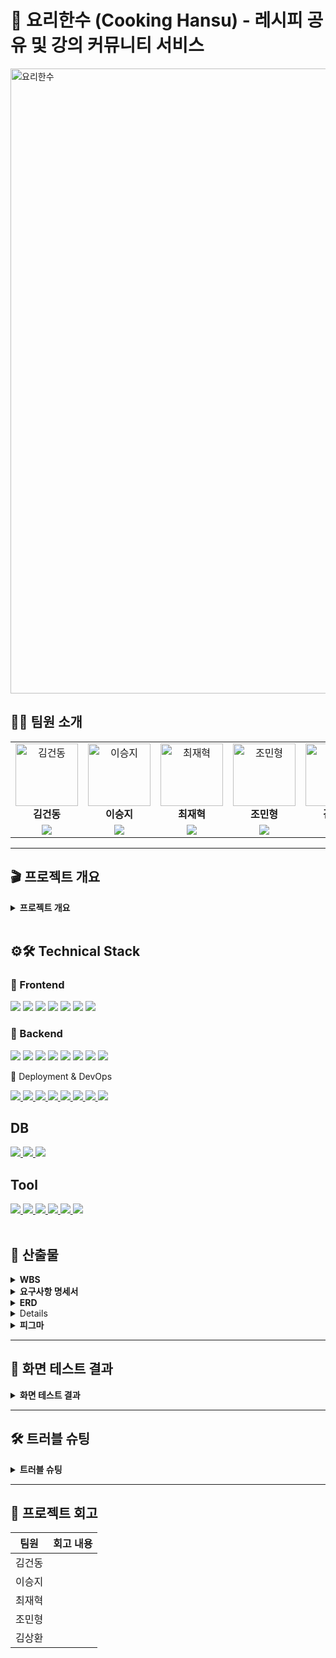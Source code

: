 # 🍳 요리한수 (Cooking Hansu) - 레시피 공유 및 강의 커뮤니티 서비스
<img width="800" height="1000" alt="요리한수" src="https://github.com/user-attachments/assets/67175952-18b8-463f-b010-65395f81e1c0" />
<br>


## 🙋🏻 팀원 소개

<table>
  <tr>
    <!-- 1행: 사진(클릭 가능) + 이름 -->
    <td align="center">
      <a href="https://github.com/astraglus03" target="_blank">
        <img src="https://avatars.githubusercontent.com/astraglus03" width="100px;" alt="김건동"/>
      </a><br />
      <b>김건동</b>
    </td>
    <td align="center">
      <a href="https://github.com/SeungJi20" target="_blank">
        <img src="https://avatars.githubusercontent.com/SeungJi20" width="100px;" alt="이승지"/>
      </a><br />
      <b>이승지</b>
    </td>
    <td align="center">
      <a href="https://github.com/chaserChoi" target="_blank">
        <img src="https://avatars.githubusercontent.com/chaserChoi" width="100px;" alt="최재혁"/>
      </a><br />
      <b>최재혁</b>
    </td>
    <td align="center">
      <a href="https://github.com/jominhyeong97" target="_blank">
        <img src="https://avatars.githubusercontent.com/jominhyeong97" width="100px;" alt="조민형"/>
      </a><br />
      <b>조민형</b>
    </td>
    <td align="center">
      <a href="https://github.com/pure-wa" target="_blank">
        <img src="https://avatars.githubusercontent.com/pure-wa" width="100px;" alt="김상환"/>
      </a><br />
      <b>김상환</b>
    </td>
  </tr>
  <tr>
    <!-- 2행: GitHub 배지 -->
    <td align="center">
      <a href="https://github.com/astraglus03" target="_blank">
        <img src="https://img.shields.io/badge/GitHub_Profile-181717?style=flat-square&logo=github&logoColor=white"/>
      </a>
    </td>
    <td align="center">
      <a href="https://github.com/SeungJi20" target="_blank">
        <img src="https://img.shields.io/badge/GitHub_Profile-181717?style=flat-square&logo=github&logoColor=white"/>
      </a>
    </td>
    <td align="center">
      <a href="https://github.com/chaserChoi" target="_blank">
        <img src="https://img.shields.io/badge/GitHub_Profile-181717?style=flat-square&logo=github&logoColor=white"/>
      </a>
    </td>
    <td align="center">
      <a href="https://github.com/jominhyeong97" target="_blank">
        <img src="https://img.shields.io/badge/GitHub_Profile-181717?style=flat-square&logo=github&logoColor=white"/>
      </a>
    </td>
    <td align="center">
      <a href="https://github.com/pure-wa" target="_blank">
        <img src="https://img.shields.io/badge/GitHub_Profile-181717?style=flat-square&logo=github&logoColor=white"/>
      </a>
    </td>
  </tr>
</table>

---
## 🎬 프로젝트 개요
<details>
  <summary><b>프로젝트 개요</b></summary>
  <details>
  <summary><b>01. 프로젝트 주제</b></summary>
&nbsp;&nbsp;🌟 **[누구나 요리를 배우고, 나누고, 소통하는 All-in-One 요리 플랫폼]**  
&nbsp;&nbsp;레시피 공유, 요리 강의, 커뮤니티를 결합하여  
&nbsp;&nbsp;**자취생·직장인·주부 모두가 즐길 수 있는 요리 생태계 구축**  
</details>

<details>
  <summary><b>02. 프로젝트 소개</b></summary>

&nbsp;&nbsp;🍳 집밥을 하고 싶어도, 막상 “뭘 먹지?”라는 고민은 늘 따라옵니다.  
&nbsp;&nbsp;요리법을 몰라 배달에 의존하거나, 새로운 음식을 배우고 싶지만 접근성이 부족해 포기하는 경우도 많습니다.  

&nbsp;&nbsp;**요리한수**는 이러한 문제를 해결하기 위해 기획된 **All-in-One 요리 플랫폼**입니다.  
&nbsp;&nbsp;- 사용자는 자신만의 레시피를 등록하고, 다른 사람의 레시피를 탐색할 수 있습니다.  
&nbsp;&nbsp;- 검증된 **요리사·자영업자**가 올리는 강의를 통해 체계적인 학습과 실습이 가능합니다.  
&nbsp;&nbsp;- 댓글, 좋아요, 북마크, 채팅과 같은 커뮤니티 기능으로 **요리를 매개로 한 소통**이 활성화됩니다.  

&nbsp;&nbsp;즉, 단순한 레시피 모음이 아니라  
&nbsp;&nbsp;**“배움–공유–수익화”가 선순환되는 플랫폼**으로 자리매김합니다.  

</details>

<details>
  <summary><b>03. 프로젝트 배경 및 필요성</b></summary>

&nbsp;&nbsp;**3-1. 1인가구 증가**  
&nbsp;&nbsp;&nbsp;&nbsp;통계청(KOSIS)에 따르면 한국의 1인가구 비율은 2000년 15.5%에서 2024년 36.1%로 급격히 증가했습니다.  
&nbsp;&nbsp;&nbsp;&nbsp;이는 전통적인 4인가구 중심의 식생활 패턴이 약화되고, **개인 맞춤형 식생활·요리 서비스** 수요가 커지고 있음을 보여줍니다.  
&nbsp;&nbsp;&nbsp;&nbsp;특히 자취생, 신입 직장인 등은 ‘간단하지만 건강한 집밥’을 필요로 하며, 자연스럽게 온라인 기반 요리 플랫폼에 대한 수요가 폭발적으로 증가하고 있습니다.  

<img src="https://github.com/user-attachments/assets/fffbca24-d1e5-4283-8ef4-7140b1ccb147" width="600"/><br>
출처: [KOSIS](https://kosis.kr)  

---

&nbsp;&nbsp;**3-2. 물가 상승 및 소득 정체**  
&nbsp;&nbsp;&nbsp;&nbsp;최근 청년층 초임 임금은 200만~300만 원 구간이 전체의 39.7%를 차지합니다.  
&nbsp;&nbsp;&nbsp;&nbsp;반면 외식비·배달비는 꾸준히 상승하며 ‘배달 한 끼 2만 원 시대’가 도래했습니다.  
&nbsp;&nbsp;&nbsp;&nbsp;따라서 **“가성비 있으면서도 맛있고 건강한 집밥”**을 찾는 수요가 높아지고 있고, 이를 지원하는 **레시피·강의 플랫폼**의 필요성이 커지고 있습니다.  

<img src="https://github.com/user-attachments/assets/231ef3d5-b476-4a09-b272-0ba3d88ec40f" width="600"/><br>
출처: [아시아경제](https://www.asiae.co.kr/article/2025080721464360883)  

---

&nbsp;&nbsp;**3-3. 취업난과 라이프스타일 변화**  
&nbsp;&nbsp;&nbsp;&nbsp;청년층 취업난으로 인한 불안정한 소득 구조는 외식·고급 강의보다는 **저렴하고 실용적인 자기개발 활동**을 선호하게 만듭니다.  
&nbsp;&nbsp;&nbsp;&nbsp;‘요리’는 혼자서도 시작할 수 있고, 결과물이 바로 일상생활에 도움이 된다는 점에서 **취미와 생활을 동시에 충족**할 수 있는 최적의 선택지입니다.  

<img src="https://github.com/user-attachments/assets/2a9e8766-58df-42f3-b729-a11ebd5b515b" width="600"/><br>

---

&nbsp;&nbsp;**3-4. 소통과 커뮤니티에 대한 갈증**  
&nbsp;&nbsp;&nbsp;&nbsp;Z세대와 MZ세대는 ‘혼밥’과 ‘혼술’을 즐기면서도 동시에 **온라인 소통과 정보 공유**에 적극적입니다.  
&nbsp;&nbsp;&nbsp;&nbsp;단순히 요리를 배우는 것을 넘어, **레시피를 공유하고 댓글·채팅을 통해 공감하는 과정**이 하나의 즐거움이 됩니다.  
&nbsp;&nbsp;&nbsp;&nbsp;요리한수는 단순한 레시피 DB가 아니라, **사람을 연결하는 플랫폼**으로서 커뮤니티적 가치를 극대화합니다.  

</details>

<details>
  <summary><b>04. 프로젝트 주요 기능</b></summary>

&nbsp;&nbsp;- 소셜 로그인 (네이버·카카오·구글)  
&nbsp;&nbsp;- 비회원도 열람 가능 (접근성 확대)  
&nbsp;&nbsp;- 강의 등록 시 **관리자 승인제**로 신뢰성 확보  
&nbsp;&nbsp;- 커뮤니티 기능 (댓글, 좋아요, 북마크, 채팅)  

</details>

<details>
  <summary><b>05. 서비스 차별화 전략</b></summary>

&nbsp;&nbsp;- 비회원·회원 모두 접근 가능  
&nbsp;&nbsp;- 검증된 요리사/자영업자 중심의 신뢰성 있는 강의  

</details>

<details>
  <summary><b>06. 기대효과</b></summary>

&nbsp;&nbsp;- 다양한 유저층 유입  
&nbsp;&nbsp;- 지속 가능한 수익 모델  
&nbsp;&nbsp;- 커뮤니티 활성화  
&nbsp;&nbsp;- 콘텐츠 생태계 강화  

</details>

<details>
  <summary><b>07. 향후 계획</b></summary>

&nbsp;&nbsp;- PWA 기반 모바일 최적화  
&nbsp;&nbsp;- 실시간 라이브 강의  
&nbsp;&nbsp;- AI 기반 레시피 추천  

</details>

</details>


<br>

## ⚙️🛠️ Technical Stack
  
### 🎯 Frontend

<a href="https://vuejs.org/" target="_blank"><img src="https://img.shields.io/badge/Vue.js-4FC08D?style=for-the-badge&logo=vue.js&logoColor=white"/></a>
<a href="https://vitejs.dev/" target="_blank"><img src="https://img.shields.io/badge/Vite-646CFF?style=for-the-badge&logo=vite&logoColor=white"/></a>
<a href="https://vuetifyjs.com/" target="_blank"><img src="https://img.shields.io/badge/Vuetify-1867C0?style=for-the-badge&logo=vuetify&logoColor=white"/></a>
<a href="https://pinia.vuejs.org/" target="_blank"><img src="https://img.shields.io/badge/Pinia-FFD859?style=for-the-badge&logo=vue.js&logoColor=black"/></a>
<a href="https://router.vuejs.org/" target="_blank"><img src="https://img.shields.io/badge/Vue_Router-35495E?style=for-the-badge&logo=vue.js&logoColor=white"/></a>
<a href="https://axios-http.com/" target="_blank"><img src="https://img.shields.io/badge/Axios-5A29E4?style=for-the-badge&logo=axios&logoColor=white"/></a>
<a><img src="https://img.shields.io/badge/JavaScript-ES6+-F7DF1E?style=for-the-badge&logo=javascript&logoColor=black"/></a>

### 🚀 Backend

<a href="https://spring.io/projects/spring-boot" target="_blank"><img src="https://img.shields.io/badge/SpringBoot-6DB33F?style=for-the-badge&logo=springboot&logoColor=white"/></a>
<a href="https://spring.io/projects/spring-data-jpa" target="_blank"><img src="https://img.shields.io/badge/Spring_Data_JPA-007396?style=for-the-badge&logo=hibernate&logoColor=white"/></a>
<a href="https://spring.io/projects/spring-security" target="_blank"><img src="https://img.shields.io/badge/Spring_Security-6DB33F?style=for-the-badge&logo=springsecurity&logoColor=white"/></a>
<a><img src="https://img.shields.io/badge/JWT-000000?style=for-the-badge&logo=jsonwebtokens&logoColor=white"/></a>
<a><img src="https://img.shields.io/badge/STOMP/WebSocket-FF6B6B?style=for-the-badge&logo=socket.io&logoColor=white"/></a>
<a href="https://aws.amazon.com/s3/" target="_blank"><img src="https://img.shields.io/badge/AWS_S3-569A31?style=for-the-badge&logo=amazons3&logoColor=white"/></a>
<a><img src="https://img.shields.io/badge/Lombok-BC4521?style=for-the-badge&logo=java&logoColor=white"/></a>
<a href="https://gradle.org/" target="_blank"><img src="https://img.shields.io/badge/Gradle-02303A?style=for-the-badge&logo=gradle&logoColor=white"/></a>

🚀 Deployment & DevOps
<div> <a href="https://aws.amazon.com/ec2/" target="_blank"> <img src="https://img.shields.io/badge/AWS%20EC2-FF9900?style=for-the-badge&logo=amazonec2&logoColor=white"/> </a> <a href="https://aws.amazon.com/rds/" target="_blank"> <img src="https://img.shields.io/badge/AWS%20RDS-527FFF?style=for-the-badge&logo=amazonrds&logoColor=white"/> </a> <a href="https://aws.amazon.com/s3/" target="_blank"> <img src="https://img.shields.io/badge/AWS%20S3-569A31?style=for-the-badge&logo=amazons3&logoColor=white"/> </a> <a href="https://aws.amazon.com/cloudfront/" target="_blank"> <img src="https://img.shields.io/badge/AWS%20CloudFront-8C4FFF?style=for-the-badge&logo=amazonaws&logoColor=white"/> </a> <a href="https://nginx.org/" target="_blank"> <img src="https://img.shields.io/badge/Nginx-009639?style=for-the-badge&logo=nginx&logoColor=white"/> </a> <a href="https://github.com/features/actions" target="_blank"> <img src="https://img.shields.io/badge/GitHub%20Actions-2088FF?style=for-the-badge&logo=githubactions&logoColor=white"/> </a> <a href="https://www.docker.com/" target="_blank"> <img src="https://img.shields.io/badge/Docker-2496ED?style=for-the-badge&logo=docker&logoColor=white"/> </a> <a href="https://swagger.io/" target="_blank"> <img src="https://img.shields.io/badge/Swagger-85EA2D?style=for-the-badge&logo=swagger&logoColor=black"/> </a> </div>

<h2>DB</h2>

<a href="https://mariadb.org" target="_blank"> <img src="https://img.shields.io/badge/MariaDB-003545?style=for-the-badge&logo=mariadb&logoColor=white"/> </a> 
<a href="https://www.mysql.com/" target="_blank"> <img src="https://img.shields.io/badge/MySQL-4479A1?style=for-the-badge&logo=mysql&logoColor=white"/> </a>
<a href="https://redis.io/" target="_blank"> <img src="https://img.shields.io/badge/Redis-DC382D?style=for-the-badge&logo=redis&logoColor=white"/> </a>

<h2>Tool</h2>

<div> <!-- 협업 및 관리 툴 --> 
  <a href="https://github.com" target="_blank"> <img src="https://img.shields.io/badge/GitHub-181717?style=for-the-badge&logo=github&logoColor=white"/> </a> 
  <a href="https://discord.com" target="_blank"> <img src="https://img.shields.io/badge/Discord-5865F2?style=for-the-badge&logo=discord&logoColor=white"/> </a> 
  <a href="https://www.notion.so" target="_blank"> <img src="https://img.shields.io/badge/Notion-000000?style=for-the-badge&logo=notion&logoColor=white"/> </a> 
  <a href="https://www.figma.com" target="_blank"> <img src="https://img.shields.io/badge/Figma-F24E1E?style=for-the-badge&logo=figma&logoColor=white"/> </a> 
  <a href="https://www.erdcloud.com" target="_blank"> <img src="https://img.shields.io/badge/ERD%20Cloud-4285F4?style=for-the-badge&logo=googlecloud&logoColor=white"/> </a> 
  <a href="https://www.postman.com/" target="_blank"> <img src="https://img.shields.io/badge/Postman-FF6C37?style=for-the-badge&logo=postman&logoColor=white"/> </a> 
</div>
</details>


<br>



## 📂 산출물
<details>
  <summary><b>WBS</b></summary>
  <a href='https://docs.google.com/spreadsheets/d/1UsaqCAM9-1V2rr0dIufYZtAmWtn-mnH4Uthqad71YM8/edit?gid=1345536888#gid=1345536888' style="text-decoration: none; color: inherit;">📄 WBS 바로가기</a>
  <br>
  <img width="1710" height="873" alt="스크린샷 2025-08-25 오후 2 28 50" src="https://github.com/user-attachments/assets/40727227-3e5f-4da2-adfc-abd5e5f11bea" />
</details>

<details>
  <summary><b>요구사항 명세서</b></summary>
  <a href='https://docs.google.com/spreadsheets/d/1UsaqCAM9-1V2rr0dIufYZtAmWtn-mnH4Uthqad71YM8/edit?gid=2045131748#gid=2045131748' style="text-decoration: none; color: inherit;">📄 요구사항 명세서 바로가기</a>
  <br>
  <img width="1708" height="869" alt="스크린샷 2025-08-25 오후 2 30 20" src="https://github.com/user-attachments/assets/ff3ab3dd-7685-4c48-b3dc-b0429a650ebc" />
</details>

<details>
  <summary><b>ERD</b></summary>
  <a href='https://www.erdcloud.com/d/25tEnmWT48D4MufsZ' style="text-decoration: none; color: inherit;">📄 ERD 바로가기</a>
  <br>
  <img width="1254" height="792" alt="스크린샷 2025-08-25 오후 2 33 14" src="https://github.com/user-attachments/assets/a8ae440d-08c1-4038-879a-0b063fde7c24" />

  <a href="https://www.erdcloud.com/...">
</details>

<details>
  <summary><b>프로젝트 기획서 및 API명세서</b></summary>
  <a href='https://tranquil-fuchsia-64e.notion.site/25a7cd1f5ed980b9ab40e6897bc980e1?source=copy_link' style="text-decoration: none; color: inherit;">📄 프로젝트 기획서 바로가기</a>
</details>

<details>
  <summary><b>피그마</b></summary>
  <a href='https://www.erdcloud.com/d/25tEnmWT48D4MufsZ](https://www.figma.com/design/0r1vmACeBTegtlH9OHZaMn/%EC%9A%94%EB%A6%AC%ED%95%9C%EC%88%98?node-id=0-1&p=f&t=NJOrncqdhdRnxdh6-0)' style="text-decoration: none; color: inherit;">🎨 피그마 바로가기</a>
</details>

---

## 🧾 화면 테스트 결과
<details> 
  <summary><b> 화면 테스트 결과</b></summary>
  
  <details> 
    <summary>관리자</summary>
    <details>
      <summary>관리자 대시보드 조회</summary>
      <img src="https://github.com/user-attachments/assets/41ff8758-e02d-4b51-87f0-a9613e561fa3" alt="대시보드 조회" width="800"/>
    </details>
    <details>
      <summary>강의 관리</summary>
      <img src="https://github.com/user-attachments/assets/5d3477b6-0e37-483d-95be-41b61f83dcd8" alt="강의 승인" width="800"/>
    </details>
    <details>
      <summary>사용자 관리</summary>
      <img src="https://github.com/user-attachments/assets/45791e70-42db-4afe-bd7f-c6ea1ce7d148" alt="사용자 관리" width="800"/>
    </details>
    <details>
      <summary>신고 목록 조회</summary>
      `GET /admin/report/list`
    </details>
    <details>
      <summary>신고 승인</summary>
      `PATCH /admin/report/approve/{id}`
    </details>
    <details>
      <summary>신고 반려</summary>
      `PATCH /admin/report/reject/{id}`
    </details>
    <details>
      <summary>공지사항 등록</summary>
      <img src="https://github.com/user-attachments/assets/80aed914-6a5e-4a38-9529-4f2e426443fd" alt="공지사항 등록" width="800"/>
    </details>
    <details>
      <summary>공지사항 수정</summary>
      <img src="https://github.com/user-attachments/assets/9be9ae10-6985-4e9d-ab7e-c02cc662ba4f" alt="공지사항 수정" width="800"/>
    </details>
    <details>
      <summary>공지사항 삭제</summary>
      <img src="https://github.com/user-attachments/assets/42c943cb-b560-4b7d-8652-28fb4f49879f" alt="공지사항 삭제" width="800"/>
    </details>
  </details>
  
  <details>
    <summary>회원</summary>
    <details>
      <summary>구글 로그인</summary>
      `POST /user/login/google`
      <img src="https://github.com/user-attachments/assets/9b3e00f5-db75-4f99-9765-e24e29ef7ed5" alt="구글 로그인" width="800"/>
    </details>
    <details>
      <summary>카카오 로그인</summary>
      `POST /user/login/kakao`
      <img src="https://github.com/user-attachments/assets/1da92211-524d-4757-85b9-df36ac299762" alt="카카오 로그인" width="800"/>
    </details>
    <details>
      <summary>네이버 로그인</summary>
      `POST /user/login/naver`
      <img src="https://github.com/user-attachments/assets/60be89d0-6816-46db-b573-c7824336f93b" alt="네이버 로그인" width="800"/>
    </details>
    <details>
      <summary>토큰 리프레시</summary>
      `POST /user/refresh`
      <img src="https://github.com/user-attachments/assets/fcf6f11b-1f5d-48e2-8227-e8cce13be663" alt="토큰 리프레시(새로고침)" width="800"/>
    </details>
    <details>
      <summary>로그아웃</summary>
      `POST /user/logout`
      <img src="https://github.com/user-attachments/assets/2cb3cc94-2dee-4314-a10c-84a47ca13d98" alt="로그아웃" width="800" />
    </details>
    <details>
      <summary>회원 추가 정보 입력</summary>
      `POST /user/add-info`
      <img src="https://github.com/user-attachments/assets/494d9bde-83ec-4e76-8386-8f100fdad71c" alt="추가 정보 입력 (일반)" width="800" />
      <img src="https://github.com/user-attachments/assets/7838734c-e129-45da-98de-7f23cc1435ff" alt="추가 정보 입력 (종사자)" width="800" />
      <img src="https://github.com/user-attachments/assets/a483bbc9-0f81-47f4-8d89-74af612b9bfd" alt="추가 정보 입력 (자영업자)" width="800" />
    </details>
    <details>
      <summary>프로필 조회</summary>
      `GET /user/profile`
      <img width="1435" height="73" alt="헤더 프로필 조회" src="https://github.com/user-attachments/assets/999096b2-8525-4712-b040-4caddff2db7e" />
      <img width="800" alt="프로필 조회 응답 결과" src="https://github.com/user-attachments/assets/57d269e0-73b3-4baa-a68a-1cef87bd4a8a" />
    </details>
    <details>
      <summary>현재 사용자 정보 조회</summary>
      `GET /user/me`
    </details>
    <details>
      <summary>회원 탈퇴</summary>
      `DELETE /user/delete`
    </details>
  </details>

  <details> 
    <summary>채팅</summary>
    <details>
      <summary>채팅방 생성 및 채팅방 목록 이동</summary>
      `POST /chat/room/create`
      <img src="https://github.com/user-attachments/assets/22d5a80e-4f88-4b0e-81e7-bbaf0352ba47" alt="채팅방 생성" width="1000"/>
    </details>
    <details>
      <summary>실시간 메시지 전송</summary>
      `/app/chat-rooms/{roomId}/chat-message`
      <img src="https://github.com/user-attachments/assets/fdeb4c3b-a8ad-48f2-9e7b-ef26c3a4af2f" alt="실시간 메시지 전송" width="1000"/>
    </details>
    <details>
      <summary>파일 업로드</summary>
      `POST /chat/room/{roomId}/upload`
      <img src="https://github.com/user-attachments/assets/47f59838-b70c-49ae-9be2-46e7c58e1354" alt="파일 업로드" width="1000"/>
    </details>
    <details>
      <summary>채팅방 이름 수정</summary>
      `PATCH /chat/room/{roomId}/name`
      <img src="https://github.com/user-attachments/assets/b8eaec8d-d50e-4e64-a7ec-da7c61e90d1f" alt="채팅방 이름 수정" width="1000"/>
    </details>
    <details>
      <summary>채팅방 나가기</summary>
      `DELETE /chat/room/{roomId}/leave`
      <img src="https://github.com/user-attachments/assets/34649cb5-9d89-4c25-9bab-e7dc0f6e2880" alt="채팅방 나가기" width="1000"/>
    </details>


  </details>
  
  <details>
    <summary>댓글</summary>
    <details>
      <summary>댓글 생성</summary>
      `POST /post/comment/create`
      <img src="https://github.com/user-attachments/assets/8c3fd6cf-2bd5-4973-8a5a-9ecbed3d8344" alt="댓글 생성" width="600"/>
    </details>
    <details>
      <summary>댓글 목록 조회</summary>
      `GET /post/comment/list/{postId}`
      <img src="https://github.com/user-attachments/assets/282aa1ea-27da-4d72-8c7b-baf4a1e7f640" alt="댓글 목록조회" width="600"/>
    </details>
    <details>
      <summary>댓글 수정</summary>
      `PATCH /post/comment/update/{commentId}`
      <img src="https://github.com/user-attachments/assets/f19424e0-cc6f-47fc-887a-c43f51c8d39f" alt="댓글 수정" width="600"/>
    </details>
    <details>
      <summary>댓글 삭제</summary>
      `DELETE /post/comment/delete/{commentId}`
      <img src="https://github.com/user-attachments/assets/0dce6c2d-61f2-4193-8513-af899ed68f78" alt="댓글 삭제" width="600"/>
    </details>
  </details>

  <details> 
    <summary>좋아요</summary>
    <details>
      <summary>게시글 좋아요 토글</summary>
      `POST /api/interactions/posts/{postId}/likes`
      <img src="https://github.com/user-attachments/assets/33289823-786b-44b6-ae33-824cce064548" alt="게시글 좋아요 토글" width="600"/>
    </details>
    <details>
      <summary>강의 좋아요 토글</summary>
      `POST /api/interactions/lectures/{lectureId}/likes`
      <img src="https://github.com/user-attachments/assets/6dc33e26-2a78-4480-9681-9c08551ea55a" alt="강의 좋아요 토글" width="600"/>
    </details>
  </details>
  
  <details>
    <summary>북마크</summary>
    <details>
      <summary>게시글 북마크 토글</summary>
      `POST /api/interactions/posts/{postId}/bookmarks`
      <img src="https://github.com/user-attachments/assets/33289823-786b-44b6-ae33-824cce064548" alt="북마크 토글" width="600"/>
    </details>
  </details>
  
  <details>
    <summary>조회수</summary>
    <details>
      <summary>게시글 조회수 증가</summary>
      `POST /api/interactions/posts/{postId}/views`
      <img src="https://github.com/user-attachments/assets/45a56af0-831c-4965-abe8-45bc5a7927c9" alt="조회수 증가" width="600"/>
    </details>
  </details>
  
  <details>
    <summary>강의</summary>
    <details>
      <summary>강의 등록</summary>
      <img src="https://github.com/user-attachments/assets/11af95c1-de26-42ad-b0ba-20a412e64e8e" alt="강의 등록" width="600"/>
    </details>
    <details>
      <summary>강의 수정</summary>
      <img src="https://github.com/user-attachments/assets/7aa176e0-dce7-4758-bd75-4be53f4aaaec" alt="강의 수정" width="600"/>
    </details>
    <details>
      <summary>강의 목록 조회</summary>
      <img width="1069" height="1631" alt="localhost_3000_lectures (2)" src="https://github.com/user-attachments/assets/8bca739d-608d-4d52-8de3-f3b66174901f" />
    </details>
    <details>
      <summary>강의 상세 조회</summary>
      <img width="1069" height="3411" alt="localhost_3000_lectures_db09a8db-b186-48b1-8f86-489f9a249fa1" src="https://github.com/user-attachments/assets/ca737063-d3f9-40c1-8b37-43203d84d938" />
      <img src="https://github.com/user-attachments/assets/ad7f5a2c-a8b3-4450-9e41-032c79c8a206" alt="공유하기" width="600"/>
    </details>
    <details>
      <summary>강의 삭제</summary>
      <img src="https://github.com/user-attachments/assets/bbd82053-d8d5-482d-9ddf-b938c2a263ca" alt="강의 삭제" width="600"/>
    </details>
    <details>
      <summary>리뷰 기능</summary>
      <img src="https://github.com/user-attachments/assets/1e3f9f39-038e-446f-a234-14203b385a8f" alt="리뷰 기능" width="600"/>
    </details>
    <details>
      <summary>Q&A 기능</summary>
      <img src="https://github.com/user-attachments/assets/76af1270-2b5c-473f-b62e-8560b5ad600f" alt="Q&A 기능" width="600"/>
    </details>
  </details>

  <details> 
    <summary>마이페이지</summary>
    <details>
      <summary>프로필 조회</summary>
      `GET /api/my/profile`
    </details>
    <details>
      <summary>프로필 수정</summary>
      `PUT /api/my/profile`
    </details>
    <details>
      <summary>프로필 이미지 업로드</summary>
      `POST /api/my/profile/image`
    </details>
    <details>
      <summary>내 게시글 목록 조회</summary>
      `GET /api/my/posts`
    </details>
    <details>
      <summary>내 강의 목록 조회</summary>
      <img width="1918" height="963" alt="image" src="https://github.com/user-attachments/assets/57809314-68af-4e0d-9f00-12b1674e631f" />
    </details>
    <details>
      <summary>내 북마크한 게시글 목록 조회</summary>
      `GET /api/my/bookmarked-posts`
    </details>
    <details>
      <summary>내가 좋아요한 게시글 목록 조회</summary>
      `GET /api/my/liked-posts`
    </details>
  </details>
  
  <details> 
    <summary>알림</summary>
    <details>
      <summary>공지사항 등록 시 알림</summary>
      <img src="https://github.com/user-attachments/assets/aa8c5ff0-1a99-4b1d-a390-2adab4abb086" alt="공지사항-작성-시-알림" width="600"/>
    </details>
    <details>
      <summary>게시글 댓글 시 알림</summary>
      `GET /api/notifications`
    </details>
    <details>
      <summary>알림 읽음 처리</summary>
      `PATCH /api/notifications/{id}/read`
    </details>
    <details>
      <summary>알림 삭제</summary>
      `DELETE /api/notifications/{id}`
    </details>
  </details>
  <details> 
    <summary>게시글</summary>
    <details>
      <summary>게시글 생성</summary>
      `POST /api/posts`
      <img src="https://github.com/user-attachments/assets/dfa394b0-0d95-491f-b4bd-238a97563e20" alt="게시글생성" width="800"/>
    </details>
    <details>
      <summary>게시글 상세 조회</summary>
      `GET /api/posts/{postId}`
      <img src="https://github.com/user-attachments/assets/abd90174-9b2f-4d0f-a9f7-04d348de09a2" alt="게시글상세조회" width="800"/>
    </details>
    <details>
      <summary>게시글 수정</summary>
      `PUT /api/posts/{postId}`
      <img src="https://github.com/user-attachments/assets/0ca89557-ed4e-40af-a0a1-e33e2e54cfad" alt="게시글수정" width="800"/>
    </details>
    <details>
      <summary>게시글 삭제</summary>
      `DELETE /api/posts/{postId}`
      <img src="https://github.com/user-attachments/assets/b636eb09-fe96-4647-99f4-236d68843ab5" alt="게시글삭제" width="800"/>
    </details>
    <details>
      <summary>게시글 목록 조회</summary>
      `GET /api/posts`
      <img src="https://github.com/user-attachments/assets/07e1155c-6686-4cfd-86d9-13ad7acc095b" alt="게시글삭제" width="800"/>
    </details>
  </details>
  <details>
    <summary>결제</summary>
    <details>
      <summary>결제 확인</summary>
      <img src="https://github.com/user-attachments/assets/26226052-dd93-40d1-885b-720fb0242a2f" alt="강의 결제" width="800"/>
    </details>
    <details>
      <summary>장바구니 담기</summary>
      <img src="https://github.com/user-attachments/assets/644610c8-4cd9-4b6d-af57-6b95c410941e" alt="장바구니 기능" width="800"/>
    </details>
  </details>
  <details>
    <summary>신고</summary>
    <details>
      <summary>신고 생성</summary>
      `POST /report/create`
    </details>
  </details>
</details>

---

## 🛠️ 트러블 슈팅
<details>
  <summary><b>트러블 슈팅</b></summary>

  <details>
    <summary><b>강의 등록 시 순환참조 이슈</b></summary>

  ### 🔎 발생 이슈
  - 강의 등록 시 `Lecture`와 `ingredients`, `steps`를 DTO → Entity로 변환하는 과정에서 **순환참조 오류** 발생  

  ### 🧩 원인 분석
  - `Lecture.builder()` 안에서 아직 완전히 생성되지 않은 `Lecture`를 `ingredients`, `steps`에 동시에 넣으려다 보니 JPA가 순환 구조로 인식  

  ### 🛠️ 해결 방법
  - Controller에서 multipart 요청을 분리 처리  
  - Service 계층에서 순차적으로 저장 흐름 적용  
    1. `Lecture` 엔티티 먼저 저장  
    2. 저장된 `Lecture`를 기반으로 `ingredients` 목록 변환 후 저장  
    3. `steps` 목록 변환 후 저장  
    4. 썸네일 이미지는 S3 업로드 후 `Lecture`에 업데이트  

  ### ✅ 최종 결과
  - 순환참조 문제 제거  
  - 엔티티 저장 책임이 명확하게 분리되어 구조가 깔끔해짐  

  </details>

  <details>
    <summary><b>토스 결제 연동 시 흐름 정리</b></summary>

  ### 🔎 발생 이슈
  - 결제 시 주문 등록 → 결제창 호출 → 결제 승인 과정이 불명확해 구현 중 오류 발생  

  ### 🧩 원인 분석
  - 프론트에서 결제 요청 시 `orderId`, `amount`, `lectureIds`를 백엔드로 전달하는 로직 혼동  
  - 결제 승인(confirm) 단계에서 토스 API 호출 구조가 직관적이지 않음  

  ### 🛠️ 해결 방법
  1. **사전 주문 저장** (`POST /purchase/prepay`)  
     - `orderId`, `amount`, `lectureIds`를 DB에 저장  
  2. **토스 결제창 호출** (프론트)  
     - `TossPayments.requestPayment()` 사용  
  3. **결제 승인 요청** (`POST /purchase/confirm`)  
     - 성공 시 전달되는 `paymentKey`, `orderId`, `amount`를 이용해 백엔드에서 토스 API 호출 → 승인 처리  

  ### ✅ 최종 결과
  - 결제 흐름이 `사전 저장 → 결제창 호출 → 승인`으로 명확하게 정리됨  
  - 프론트/백엔드 역할이 분리되어 유지보수성과 가독성이 개선됨  

  </details>

  <details>
    <summary><b>채팅 모듈 – 실시간 읽음 처리 문제</b></summary>

  ### 🔎 발생 이슈
  - 채팅 메시지는 실시간 송수신이 가능했지만, 상대방이 읽었는지는 새로고침해야 목록에 반영됨  

  ### 🧩 원인 분석
  - 읽음 처리 테이블만 사용하여, **실시간 온라인 채널 구독**과 **읽음 갱신 로직**이 누락됨  

  ### 🛠️ 해결 방법
  - 읽음 처리 테이블 삭제  
  - 메시지, 채팅 참여자, 채팅 온라인 참여자 **3개 채널 구독**  
  - 참여자 채널에 *마지막 읽은 메시지 ID* 저장  
  - 클라이언트 로컬에서 메시지 ID와 비교하여 **UnreadCount** 계산  
  - 상대방 온라인 진입 시 카운트 감소 & Redis 상태 동기화  
  - 채팅방 퇴장 시 마지막 읽음 ID 갱신  

  ### ✅ 최종 결과
  - 새로고침 없이도 읽음 여부가 실시간 반영  
  - Redis와 DB 간 상태가 안정적으로 일치  

  </details>

  <details>
    <summary><b>채팅 모듈 – 1:1 채팅 읽음 처리 오류</b></summary>

  ### 🔎 발생 이슈
  - 1:1 채팅에서 메시지를 내가 보내든, 상대방이 보내든 항상 읽음 처리됨  

  ### 🧩 원인 분석
  - 마지막 읽음 ID를 실시간 POST로 즉시 갱신 → 송신 시점마다 **항상 읽음 처리**  

  ### 🛠️ 해결 방법
  - 메시지, 참여자, 온라인 참여자 **3개 채널 구독**  
  - 이벤트 기반으로만 마지막 읽음 ID 갱신  
  - 로컬에서 마지막 ID를 기준으로 UnreadCount 계산  

  ### ✅ 최종 결과
  - 송신자/수신자 구분 없이 올바른 읽음 처리  
  - 그룹 채팅으로도 확장 가능한 구조 확보  

  </details>

  <details>
    <summary><b>채팅 모듈 – 파일 업로드 처리 문제</b></summary>

  ### 🔎 발생 이슈
  - STOMP 메시지 전송 시 파일 자체 업로드 시도 → 구조적 한계로 오류 발생  

  ### 🧩 원인 분석
  - STOMP는 문자열 전송 전용  
  - 파일과 메시지를 동시에 처리하려다 비효율 발생  

  ### 🛠️ 해결 방법
  - 프론트에서 **Presigned URL** 발급받아 S3 업로드  
  - 업로드 완료 후 URL을 백엔드에 전달  
  - 메시지에는 해당 URL만 문자열로 저장  

  ### ✅ 최종 결과
  - 파일 업로드와 메시지 전송이 안정적으로 분리  
  - STOMP는 메시지 전송 전용으로 단순화  
  - REST API를 통한 업로드로 UX와 효율성 개선  

  </details>

</details>


---

## 📝 프로젝트 회고

| 팀원 | 회고 내용 |
|------|-----------------------------------------------------------------------------------------------------------------------------------------------------------------------------------------------------------------------------------------------------------------------------------------------------------------------------------|
| 김건동 |  |
| 이승지 |  |
| 최재혁 | |
| 조민형 | |
| 김상환 | |


